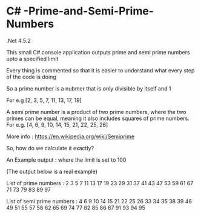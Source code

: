 # C# -Prime-and-Semi-Prime-Numbers

.Net 4.5.2

This small C# console application outputs prime and semi prime numbers upto a specified limit

Every thing is commented so that it is easier to understand what every step of the code is doing

So a prime number is a nubmer that is only divisible by itself and 1

For e.g [2, 3, 5, 7, 11, 13, 17, 19] 

A semi prime number is a product of two prime numbers, where the two primes can be equal, meaning it also includes squares of prime numbers.
For e.g. [4, 6, 9, 10, 14, 15, 21, 22, 25, 26]

More info : https://en.wikipedia.org/wiki/Semiprime

So, how do we calculate it exactly? 

An Example output : where the limit is set to 100

(The output below is a real example)

List of prime numbers :
2 3 5 7 11 13 17 19 23 29 31 37 41 43 47 53 59 61 67 71 73 79 83 89 97

List of semi prime numbers :
4 6 9 10 14 15 21 22 25 26 33 34 35 38 39 46 49 51 55 57 58 62 65 69 74 77 82 85 86 87 91 93 94 95


